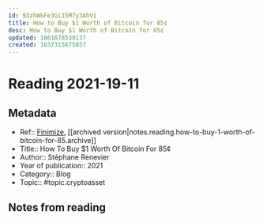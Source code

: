 ```yaml
---
id: 93zhWkFe3Gi15M7y3AhVi
title: How to Buy $1 Worth of Bitcoin for 85¢
desc: How to Buy $1 Worth of Bitcoin for 85¢
updated: 1661678539137
created: 1637315675857
---
```

# Reading 2021-19-11

## Metadata

- Ref:: [Finimize](https://subscriptions.finimize.com/content/Q29udGVudFBpZWNlOjM3NjU=/how-to-buy-1-worth-of-bitcoin-for-85), [[archived version|notes.reading.how-to-buy-1-worth-of-bitcoin-for-85.archive]]
- Title:: How To Buy $1 Worth Of Bitcoin For 85¢
- Author:: Stéphane Renevier
- Year of publication:: 2021
- Category:: Blog
- Topic:: #topic.cryptoasset

## Notes from reading
